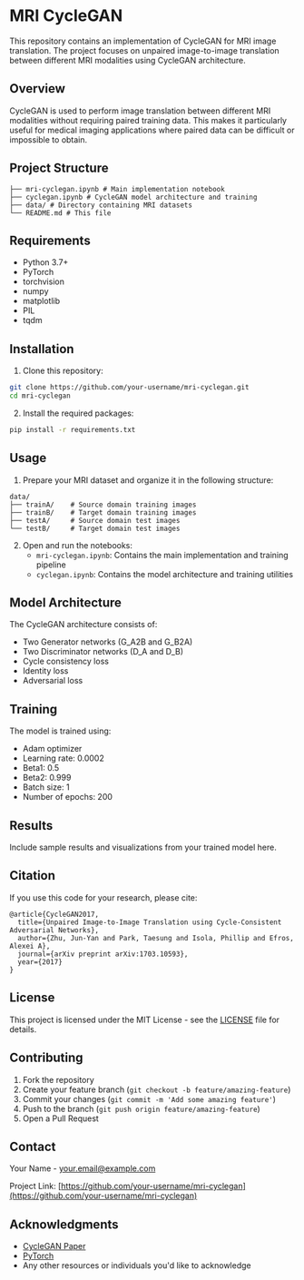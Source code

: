 # MRI CycleGAN

This repository contains an implementation of CycleGAN for MRI image translation. The project focuses on unpaired image-to-image translation between different MRI modalities using CycleGAN architecture.

## Overview

CycleGAN is used to perform image translation between different MRI modalities without requiring paired training data. This makes it particularly useful for medical imaging applications where paired data can be difficult or impossible to obtain.

## Project Structure 

```.
├── mri-cyclegan.ipynb # Main implementation notebook
├── cyclegan.ipynb # CycleGAN model architecture and training
├── data/ # Directory containing MRI datasets
└── README.md # This file
```

## Requirements

- Python 3.7+
- PyTorch
- torchvision
- numpy
- matplotlib
- PIL
- tqdm

## Installation

1. Clone this repository:

```bash
git clone https://github.com/your-username/mri-cyclegan.git
cd mri-cyclegan
```

2. Install the required packages:
```bash
pip install -r requirements.txt
```

## Usage

1. Prepare your MRI dataset and organize it in the following structure:
```
data/
├── trainA/    # Source domain training images
├── trainB/    # Target domain training images
├── testA/     # Source domain test images
└── testB/     # Target domain test images
```

2. Open and run the notebooks:
   - `mri-cyclegan.ipynb`: Contains the main implementation and training pipeline
   - `cyclegan.ipynb`: Contains the model architecture and training utilities

## Model Architecture

The CycleGAN architecture consists of:
- Two Generator networks (G_A2B and G_B2A)
- Two Discriminator networks (D_A and D_B)
- Cycle consistency loss
- Identity loss
- Adversarial loss

## Training

The model is trained using:
- Adam optimizer
- Learning rate: 0.0002
- Beta1: 0.5
- Beta2: 0.999
- Batch size: 1
- Number of epochs: 200

## Results

Include sample results and visualizations from your trained model here.

## Citation

If you use this code for your research, please cite:

```
@article{CycleGAN2017,
  title={Unpaired Image-to-Image Translation using Cycle-Consistent Adversarial Networks},
  author={Zhu, Jun-Yan and Park, Taesung and Isola, Phillip and Efros, Alexei A},
  journal={arXiv preprint arXiv:1703.10593},
  year={2017}
}
```

## License

This project is licensed under the MIT License - see the [LICENSE](LICENSE) file for details.

## Contributing

1. Fork the repository
2. Create your feature branch (`git checkout -b feature/amazing-feature`)
3. Commit your changes (`git commit -m 'Add some amazing feature'`)
4. Push to the branch (`git push origin feature/amazing-feature`)
5. Open a Pull Request

## Contact

Your Name - your.email@example.com

Project Link: [https://github.com/your-username/mri-cyclegan](https://github.com/your-username/mri-cyclegan)

## Acknowledgments

- [CycleGAN Paper](https://arxiv.org/abs/1703.10593)
- [PyTorch](https://pytorch.org/)
- Any other resources or individuals you'd like to acknowledge